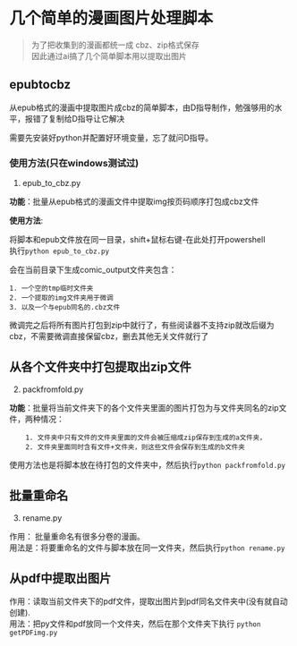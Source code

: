 # 几个简单的漫画图片处理脚本

> 为了把收集到的漫画都统一成 cbz、zip格式保存\
> 因此通过ai搞了几个简单脚本用以提取出图片

## epubtocbz

从epub格式的漫画中提取图片成cbz的简单脚本，由D指导制作，勉强够用的水平，报错了复制给D指导让它解决

需要先安装好python并配置好环境变量，忘了就问D指导。

### 使用方法(只在windows测试过)

1. epub_to_cbz.py

**功能**：批量从epub格式的漫画文件中提取img按页码顺序打包成cbz文件

**使用方法**:

将脚本和epub文件放在同一目录，shift+鼠标右键-在此处打开powershell \
执行`python epub_to_cbz.py`

会在当前目录下生成comic_output文件夹包含：

```
1. 一个空的tmp临时文件夹
2. 一个提取的img文件夹用于微调
3. 以及一个与epub同名的.cbz文件
```

微调完之后将所有图片打包到zip中就行了，有些阅读器不支持zip就改后缀为cbz，不需要微调直接保留cbz，删去其他无关文件就行了

## 从各个文件夹中打包提取出zip文件
2. packfromfold.py

**功能**：批量将当前文件夹下的各个文件夹里面的图片打包为与文件夹同名的zip文件，两种情况：
```
    1. 文件夹中只有文件的文件夹里面的文件会被压缩成zip保存到生成的a文件夹，
    2. 文件夹里面同时含有文件+文件夹，则这些文件会保存到生成的b文件夹
```
使用方法也是将脚本放在待打包的文件夹中，然后执行`python packfromfold.py`
## 批量重命名
3. rename.py

作用： 批量重命名有很多分卷的漫画。\
用法是：将要重命名的文件与脚本放在同一文件夹，然后执行`python rename.py`



## 从pdf中提取出图片

作用：读取当前文件夹下的pdf文件，提取出图片到pdf同名文件夹中(没有就自动创建). \
用法：把py文件和pdf放同一个文件夹，然后在那个文件夹下执行 `python getPDFimg.py`

